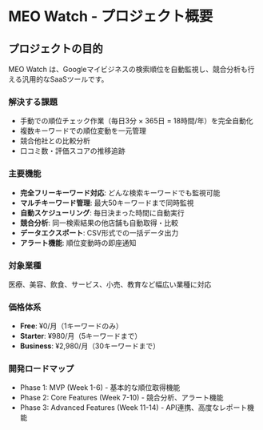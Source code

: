 # MEO Watch - プロジェクト概要

## プロジェクトの目的
MEO Watch は、Googleマイビジネスの検索順位を自動監視し、競合分析も行える汎用的なSaaSツールです。

### 解決する課題
- 手動での順位チェック作業（毎日3分 × 365日 = 18時間/年）を完全自動化
- 複数キーワードでの順位変動を一元管理
- 競合他社との比較分析
- 口コミ数・評価スコアの推移追跡

### 主要機能
- **完全フリーキーワード対応**: どんな検索キーワードでも監視可能
- **マルチキーワード管理**: 最大50キーワードまで同時監視
- **自動スケジューリング**: 毎日決まった時間に自動実行
- **競合分析**: 同一検索結果の他店舗も自動取得・比較
- **データエクスポート**: CSV形式での一括データ出力
- **アラート機能**: 順位変動時の即座通知

### 対象業種
医療、美容、飲食、サービス、小売、教育など幅広い業種に対応

### 価格体系
- **Free**: ¥0/月（1キーワードのみ）
- **Starter**: ¥980/月（5キーワードまで）
- **Business**: ¥2,980/月（30キーワードまで）

### 開発ロードマップ
- Phase 1: MVP (Week 1-6) - 基本的な順位取得機能
- Phase 2: Core Features (Week 7-10) - 競合分析、アラート機能
- Phase 3: Advanced Features (Week 11-14) - API連携、高度なレポート機能